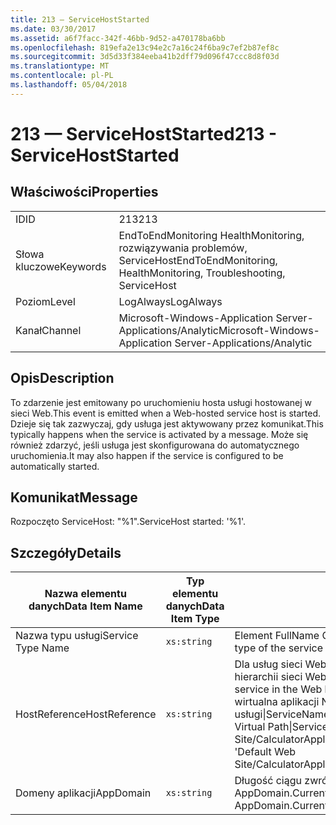 ```yaml
---
title: 213 — ServiceHostStarted
ms.date: 03/30/2017
ms.assetid: a6f7facc-342f-46bb-9d52-a470178ba6bb
ms.openlocfilehash: 819efa2e13c94e2c7a16c24f6ba9c7ef2b87ef8c
ms.sourcegitcommit: 3d5d33f384eeba41b2dff79d096f47ccc8d8f03d
ms.translationtype: MT
ms.contentlocale: pl-PL
ms.lasthandoff: 05/04/2018
---
```

# <a name="213---servicehoststarted"></a><span data-ttu-id="4a26f-102">213 — ServiceHostStarted</span><span class="sxs-lookup"><span data-stu-id="4a26f-102">213 - ServiceHostStarted</span></span>
## <a name="properties"></a><span data-ttu-id="4a26f-103">Właściwości</span><span class="sxs-lookup"><span data-stu-id="4a26f-103">Properties</span></span>  
  
|||  
|-|-|  
|<span data-ttu-id="4a26f-104">ID</span><span class="sxs-lookup"><span data-stu-id="4a26f-104">ID</span></span>|<span data-ttu-id="4a26f-105">213</span><span class="sxs-lookup"><span data-stu-id="4a26f-105">213</span></span>|  
|<span data-ttu-id="4a26f-106">Słowa kluczowe</span><span class="sxs-lookup"><span data-stu-id="4a26f-106">Keywords</span></span>|<span data-ttu-id="4a26f-107">EndToEndMonitoring HealthMonitoring, rozwiązywania problemów, ServiceHost</span><span class="sxs-lookup"><span data-stu-id="4a26f-107">EndToEndMonitoring, HealthMonitoring, Troubleshooting, ServiceHost</span></span>|  
|<span data-ttu-id="4a26f-108">Poziom</span><span class="sxs-lookup"><span data-stu-id="4a26f-108">Level</span></span>|<span data-ttu-id="4a26f-109">LogAlways</span><span class="sxs-lookup"><span data-stu-id="4a26f-109">LogAlways</span></span>|  
|<span data-ttu-id="4a26f-110">Kanał</span><span class="sxs-lookup"><span data-stu-id="4a26f-110">Channel</span></span>|<span data-ttu-id="4a26f-111">Microsoft-Windows-Application Server-Applications/Analytic</span><span class="sxs-lookup"><span data-stu-id="4a26f-111">Microsoft-Windows-Application Server-Applications/Analytic</span></span>|  
  
## <a name="description"></a><span data-ttu-id="4a26f-112">Opis</span><span class="sxs-lookup"><span data-stu-id="4a26f-112">Description</span></span>  
 <span data-ttu-id="4a26f-113">To zdarzenie jest emitowany po uruchomieniu hosta usługi hostowanej w sieci Web.</span><span class="sxs-lookup"><span data-stu-id="4a26f-113">This event is emitted when a Web-hosted service host is started.</span></span> <span data-ttu-id="4a26f-114">Dzieje się tak zazwyczaj, gdy usługa jest aktywowany przez komunikat.</span><span class="sxs-lookup"><span data-stu-id="4a26f-114">This typically happens when the service is activated by a message.</span></span> <span data-ttu-id="4a26f-115">Może się również zdarzyć, jeśli usługa jest skonfigurowana do automatycznego uruchomienia.</span><span class="sxs-lookup"><span data-stu-id="4a26f-115">It may also happen if the service is configured to be automatically started.</span></span>  
  
## <a name="message"></a><span data-ttu-id="4a26f-116">Komunikat</span><span class="sxs-lookup"><span data-stu-id="4a26f-116">Message</span></span>  
 <span data-ttu-id="4a26f-117">Rozpoczęto ServiceHost: "%1".</span><span class="sxs-lookup"><span data-stu-id="4a26f-117">ServiceHost started: '%1'.</span></span>  
  
## <a name="details"></a><span data-ttu-id="4a26f-118">Szczegóły</span><span class="sxs-lookup"><span data-stu-id="4a26f-118">Details</span></span>  
  
|<span data-ttu-id="4a26f-119">Nazwa elementu danych</span><span class="sxs-lookup"><span data-stu-id="4a26f-119">Data Item Name</span></span>|<span data-ttu-id="4a26f-120">Typ elementu danych</span><span class="sxs-lookup"><span data-stu-id="4a26f-120">Data Item Type</span></span>|<span data-ttu-id="4a26f-121">Opis</span><span class="sxs-lookup"><span data-stu-id="4a26f-121">Description</span></span>|  
|--------------------|--------------------|-----------------|  
|<span data-ttu-id="4a26f-122">Nazwa typu usługi</span><span class="sxs-lookup"><span data-stu-id="4a26f-122">Service Type Name</span></span>|`xs:string`|<span data-ttu-id="4a26f-123">Element FullName CLR typu implementacji usługi.</span><span class="sxs-lookup"><span data-stu-id="4a26f-123">The CLR FullName of the type of the service implementation.</span></span>|  
|<span data-ttu-id="4a26f-124">HostReference</span><span class="sxs-lookup"><span data-stu-id="4a26f-124">HostReference</span></span>|`xs:string`|<span data-ttu-id="4a26f-125">Dla usług sieci Web hostowanych w tym polu unikatowo identyfikuje usługę w hierarchii sieci Web.</span><span class="sxs-lookup"><span data-stu-id="4a26f-125">For Web hosted services, this field uniquely identifies the service in the Web hierarchy.</span></span> <span data-ttu-id="4a26f-126">Jego format jest zdefiniowany jako "Ścieżka wirtualna aplikacji Nazwa witryny sieci Web&#124;ścieżki wirtualnej usługi&#124;ServiceName".</span><span class="sxs-lookup"><span data-stu-id="4a26f-126">Its format is defined as 'Web Site Name Application Virtual Path&#124;Service Virtual Path&#124;ServiceName'.</span></span> <span data-ttu-id="4a26f-127">Przykład: "Default Web Site/CalculatorApplication&#124;/CalculatorService.svc&#124;CalculatorService".</span><span class="sxs-lookup"><span data-stu-id="4a26f-127">Example: 'Default Web Site/CalculatorApplication&#124;/CalculatorService.svc&#124;CalculatorService'.</span></span>|  
|<span data-ttu-id="4a26f-128">Domeny aplikacji</span><span class="sxs-lookup"><span data-stu-id="4a26f-128">AppDomain</span></span>|`xs:string`|<span data-ttu-id="4a26f-129">Długość ciągu zwróconego przez AppDomain.CurrentDomain.FriendlyName.</span><span class="sxs-lookup"><span data-stu-id="4a26f-129">The string returned by AppDomain.CurrentDomain.FriendlyName.</span></span>|
